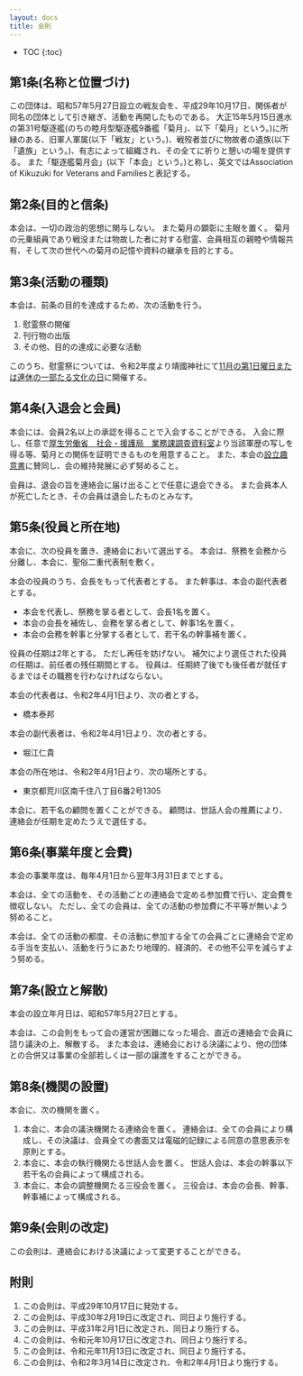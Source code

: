 ```yaml
---
layout: docs
title: 会則
---
```


- TOC
{:toc}

## 第1条(名称と位置づけ)
この団体は、昭和57年5月27日設立の戦友会を、平成29年10月17日、関係者が同名の団体として引き継ぎ、活動を再開したものである。
大正15年5月15日進水の第31号駆逐艦(のちの睦月型駆逐艦9番艦「菊月」、以下「菊月」という。)に所縁のある、旧軍人軍属(以下「戦友」という。)、戦歿者並びに物故者の遺族(以下「遺族」という。)、有志によって組織され、その全てに祈りと憩いの場を提供する。
また「駆逐艦菊月会」(以下「本会」という。)と称し、英文ではAssociation of Kikuzuki for Veterans and Familiesと表記する。

## 第2条(目的と信条)
本会は、一切の政治的思想に関与しない。
また菊月の顕彰に主眼を置く。
菊月の元乗組員であり戦没または物故した者に対する慰霊、会員相互の親睦や情報共有、そして次の世代への菊月の記憶や資料の継承を目的とする。

## 第3条(活動の種類)
本会は、前条の目的を達成するため、次の活動を行う。
1. 慰霊祭の開催
1. 刊行物の出版
1. その他、目的の達成に必要な活動

このうち、慰霊祭については、令和2年度より靖國神社にて[11月の第1日曜日または連休の一部たる文化の日](https://www.kikuzukikai.org/docs/faq.html#%E4%BB%A4%E5%92%8C2%E5%B9%B4%E5%BA%A6%E4%BB%A5%E9%99%8D%E3%81%AE%EF%A8%9C%E5%9C%8B%E7%A5%9E%E7%A4%BE%E3%81%A7%E3%81%AE%E5%BD%93%E4%BC%9A%E6%85%B0%E9%9C%8A%E7%A5%AD%E3%81%AB%E3%81%A4%E3%81%84%E3%81%A6)に開催する。

## 第4条(入退会と会員)
本会には、会員2名以上の承認を得ることで入会することができる。
入会に際し、任意で[厚生労働省　社会・援護局　業務課調査資料室](http://www.mhlw.go.jp/stf/seisakunitsuite/bunya/0000093051.html)より当該軍歴の写しを得る等、菊月との関係を証明できるものを用意すること。
また、本会の[設立趣意書](https://www.kikuzukikai.org/blog/prospectus.html)に賛同し、会の維持発展に必ず努めること。

会員は、退会の旨を連絡会に届け出ることで任意に退会できる。
また会員本人が死亡したとき、その会員は退会したものとみなす。

## 第5条(役員と所在地)
本会に、次の役員を置き、連絡会において選出する。
本会は、祭務を会務から分離し、本会に、聖俗二重代表制を敷く。

本会の役員のうち、会長をもって代表者とする。
また幹事は、本会の副代表者とする。
- 本会を代表し、祭務を掌る者として、会長1名を置く。
- 本会の会長を補佐し、会務を掌る者として、幹事1名を置く。
- 本会の会務を幹事と分掌する者として、若干名の幹事補を置く。

役員の任期は2年とする。
ただし再任を妨げない。
補欠により選任された役員の任期は、前任者の残任期間とする。
役員は、任期終了後でも後任者が就任するまではその職務を行わなければならない。

本会の代表者は、令和2年4月1日より、次の者とする。
- 橋本泰邦

本会の副代表者は、令和2年4月1日より、次の者とする。
- 堀江仁貴

本会の所在地は、令和2年4月1日より、次の場所とする。
- 東京都荒川区南千住八丁目6番2号1305

本会に、若干名の顧問を置くことができる。
顧問は、世話人会の推薦により、連絡会が任期を定めたうえで選任する。

## 第6条(事業年度と会費)
本会の事業年度は、毎年4月1日から翌年3月31日までとする。

本会は、全ての活動を、その活動ごとの連絡会で定める参加費で行い、定会費を徴収しない。
ただし、全ての会員は、全ての活動の参加費に不平等が無いよう努めること。

本会は、全ての活動の都度、その活動に参加する全ての会員ごとに連絡会で定める手当を支払い、活動を行うにあたり地理的、経済的、その他不公平を減らすよう努める。

## 第7条(設立と解散)
本会の設立年月日は、昭和57年5月27日とする。

本会は、この会則をもって会の運営が困難になった場合、直近の連絡会で会員に諮り議決の上、解散する。
また本会は、連絡会における決議により、他の団体との合併又は事業の全部若しくは一部の譲渡をすることができる。

## 第8条(機関の設置)
本会に、次の機関を置く。
1. 本会に、本会の議決機関たる連絡会を置く。
連絡会は、全ての会員により構成し、その決議は、会員全ての書面又は電磁的記録による同意の意思表示を原則とする。
1. 本会に、本会の執行機関たる世話人会を置く。
世話人会は、本会の幹事以下若干名の会員によって構成される。
1. 本会に、本会の調整機関たる三役会を置く。
三役会は、本会の会長、幹事、幹事補によって構成される。

## 第9条(会則の改定)
この会則は、連絡会における決議によって変更することができる。

## 附則
1. この会則は、平成29年10月17日に発効する。
1. この会則は、平成30年2月19日に改定され、同日より施行する。
1. この会則は、平成31年2月1日に改定され、同日より施行する。
1. この会則は、令和元年10月17日に改定され、同日より施行する。
1. この会則は、令和元年11月13日に改定され、同日より施行する。
1. この会則は、令和2年3月14日に改定され、令和2年4月1日より施行する。
